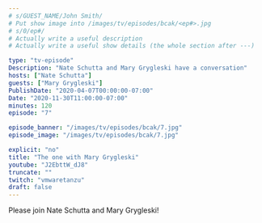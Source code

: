 ```yaml
---
# s/GUEST_NAME/John Smith/
# Put show image into /images/tv/episodes/bcak/<ep#>.jpg
# s/0/ep#/
# Actually write a useful description
# Actually write a useful show details (the whole section after ---)

type: "tv-episode"
Description: "Nate Schutta and Mary Grygleski have a conversation"
hosts: ["Nate Schutta"]
guests: ["Mary Grygleski"]
PublishDate: "2020-04-07T00:00:00-07:00"
Date: "2020-11-30T11:00:00-07:00"
minutes: 120
episode: "7"

episode_banner: "/images/tv/episodes/bcak/7.jpg"
episode_image: "/images/tv/episodes/bcak/7.jpg"

explicit: "no"
title: "The one with Mary Grygleski"
youtube: "J2EbttW_dJ8"
truncate: ""
twitch: "vmwaretanzu"
draft: false
---
```


Please join Nate Schutta and Mary Grygleski!

